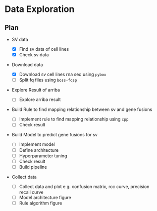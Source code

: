 # Data Exploration

## Plan

- SV data

  - [x] Find sv data of cell lines
  - [x] Check sv data

- Download data

  - [x] Download sv cell lines rna seq using `pybox`
  - [ ] Split fq files using `boss-fqsp`

- Explore Result of arriba

  - [ ] Explore arriba result

- Build Rule to find mapping relationship between sv and gene fusions

  - [ ] Implement rule to find mapping relationship using `cpp`
  - [ ] Check result

- Build Model to predict gene fusions for sv

  - [ ] Implement model
  - [ ] Define architecture
  - [ ] Hyperparameter tuning
  - [ ] Check result
  - [ ] Build pipeline

- Collect data

  - [ ] Collect data and plot e.g. confusion matrix, roc curve, precision recall curve
  - [ ] Model architecture figure
  - [ ] Rule algorithm figure
